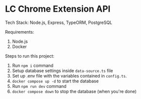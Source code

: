# LC Chrome Extension API
Tech Stack: Node.js, Express, TypeORM, PostgreSQL

Requirements:
1. Node.js
2. Docker

Steps to run this project:

1. Run `npm i` command
2. Setup database settings inside `data-source.ts` file
3. Set up .env file with the variables contained in `config.ts`.
4. `docker compose up -d` to start the database
5. Run `npm run dev` command
6. `docker compose down` to stop the database (when you're done)
